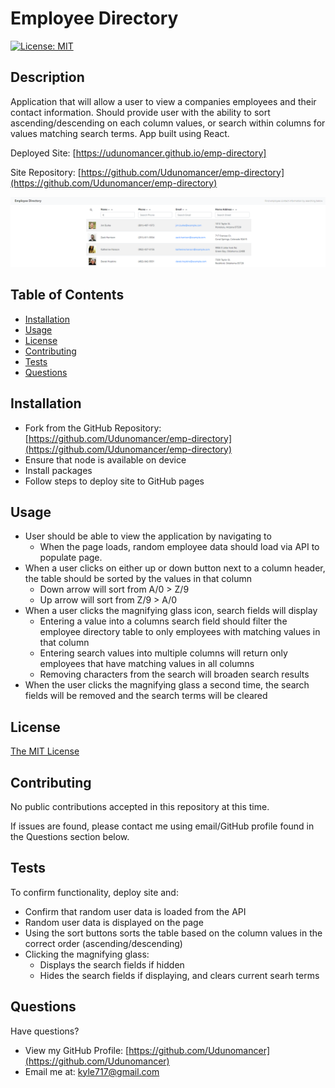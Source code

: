 # Employee Directory

[![License: MIT](https://img.shields.io/badge/License-MIT-yellow.svg)](https://opensource.org/licenses/MIT)

## Description

Application that will allow a user to view a companies employees and their contact information.  Should provide user with the ability to sort ascending/descending on each column values, or search within columns for values matching search terms.  App built using React.

Deployed Site: [https://udunomancer.github.io/emp-directory]

Site Repository: [https://github.com/Udunomancer/emp-directory](https://github.com/Udunomancer/emp-directory)

![Image](assets/images/employee-directory-screenshot.png)

## Table of Contents
* [Installation](#installation)
* [Usage](#usage)
* [License](#license)
* [Contributing](#contributing)
* [Tests](#tests)
* [Questions](#questions)

## <a name="installation"></a> Installation

* Fork from the GitHub Repository: [https://github.com/Udunomancer/emp-directory](https://github.com/Udunomancer/emp-directory)
* Ensure that node is available on device
* Install packages
* Follow steps to deploy site to GitHub pages

## <a name="usage"></a> Usage

* User should be able to view the application by navigating to []()
    * When the page loads, random employee data should load via API to populate page.
* When a user clicks on either up or down button next to a column header, the table should be sorted by the values in that column
    * Down arrow will sort from A/0 > Z/9
    * Up arrow will sort from Z/9 > A/0
* When a user clicks the magnifying glass icon, search fields will display
    * Entering a value into a columns search field should filter the employee directory table to only employees with matching values in that column
    * Entering search values into multiple columns will return only employees that have matching values in all columns
    * Removing characters from the search will broaden search results
* When the user clicks the magnifying glass a second time, the search fields will be removed and the search terms will be cleared

## <a name="license"></a> License

[The MIT License](https://opensource.org/licenses/MIT)

## <a name="contributing"></a> Contributing

No public contributions accepted in this repository at this time.

If issues are found, please contact me using email/GitHub profile found in the Questions section below.

## <a name="tests"></a> Tests

To confirm functionality, deploy site and:
* Confirm that random user data is loaded from the API
* Random user data is displayed on the page
* Using the sort buttons sorts the table based on the column values in the correct order (ascending/descending)
* Clicking the magnifying glass:
    * Displays the search fields if hidden
    * Hides the search fields if displaying, and clears current searh terms

## <a name="questions"></a> Questions

Have questions?
* View my GitHub Profile: [https://github.com/Udunomancer](https://github.com/Udunomancer)
* Email me at: [kyle717@gmail.com](mailto:kyle717@gmail.com)